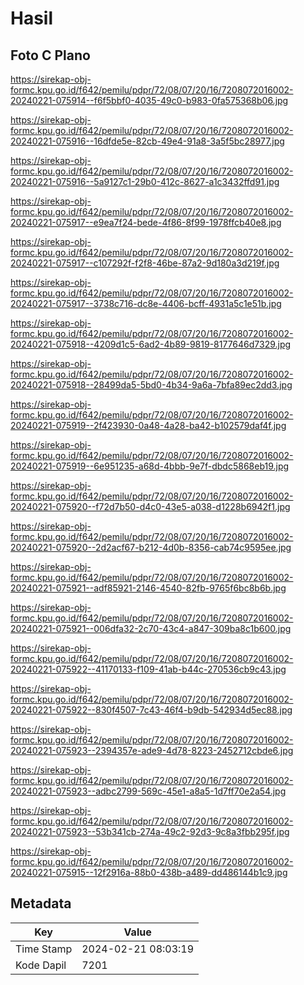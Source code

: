 # Hasil

## Foto C Plano

https://sirekap-obj-formc.kpu.go.id/f642/pemilu/pdpr/72/08/07/20/16/7208072016002-20240221-075914--f6f5bbf0-4035-49c0-b983-0fa575368b06.jpg

https://sirekap-obj-formc.kpu.go.id/f642/pemilu/pdpr/72/08/07/20/16/7208072016002-20240221-075916--16dfde5e-82cb-49e4-91a8-3a5f5bc28977.jpg

https://sirekap-obj-formc.kpu.go.id/f642/pemilu/pdpr/72/08/07/20/16/7208072016002-20240221-075916--5a9127c1-29b0-412c-8627-a1c3432ffd91.jpg

https://sirekap-obj-formc.kpu.go.id/f642/pemilu/pdpr/72/08/07/20/16/7208072016002-20240221-075917--e9ea7f24-bede-4f86-8f99-1978ffcb40e8.jpg

https://sirekap-obj-formc.kpu.go.id/f642/pemilu/pdpr/72/08/07/20/16/7208072016002-20240221-075917--c107292f-f2f8-46be-87a2-9d180a3d219f.jpg

https://sirekap-obj-formc.kpu.go.id/f642/pemilu/pdpr/72/08/07/20/16/7208072016002-20240221-075917--3738c716-dc8e-4406-bcff-4931a5c1e51b.jpg

https://sirekap-obj-formc.kpu.go.id/f642/pemilu/pdpr/72/08/07/20/16/7208072016002-20240221-075918--4209d1c5-6ad2-4b89-9819-8177646d7329.jpg

https://sirekap-obj-formc.kpu.go.id/f642/pemilu/pdpr/72/08/07/20/16/7208072016002-20240221-075918--28499da5-5bd0-4b34-9a6a-7bfa89ec2dd3.jpg

https://sirekap-obj-formc.kpu.go.id/f642/pemilu/pdpr/72/08/07/20/16/7208072016002-20240221-075919--2f423930-0a48-4a28-ba42-b102579daf4f.jpg

https://sirekap-obj-formc.kpu.go.id/f642/pemilu/pdpr/72/08/07/20/16/7208072016002-20240221-075919--6e951235-a68d-4bbb-9e7f-dbdc5868eb19.jpg

https://sirekap-obj-formc.kpu.go.id/f642/pemilu/pdpr/72/08/07/20/16/7208072016002-20240221-075920--f72d7b50-d4c0-43e5-a038-d1228b6942f1.jpg

https://sirekap-obj-formc.kpu.go.id/f642/pemilu/pdpr/72/08/07/20/16/7208072016002-20240221-075920--2d2acf67-b212-4d0b-8356-cab74c9595ee.jpg

https://sirekap-obj-formc.kpu.go.id/f642/pemilu/pdpr/72/08/07/20/16/7208072016002-20240221-075921--adf85921-2146-4540-82fb-9765f6bc8b6b.jpg

https://sirekap-obj-formc.kpu.go.id/f642/pemilu/pdpr/72/08/07/20/16/7208072016002-20240221-075921--006dfa32-2c70-43c4-a847-309ba8c1b600.jpg

https://sirekap-obj-formc.kpu.go.id/f642/pemilu/pdpr/72/08/07/20/16/7208072016002-20240221-075922--41170133-f109-41ab-b44c-270536cb9c43.jpg

https://sirekap-obj-formc.kpu.go.id/f642/pemilu/pdpr/72/08/07/20/16/7208072016002-20240221-075922--830f4507-7c43-46f4-b9db-542934d5ec88.jpg

https://sirekap-obj-formc.kpu.go.id/f642/pemilu/pdpr/72/08/07/20/16/7208072016002-20240221-075923--2394357e-ade9-4d78-8223-2452712cbde6.jpg

https://sirekap-obj-formc.kpu.go.id/f642/pemilu/pdpr/72/08/07/20/16/7208072016002-20240221-075923--adbc2799-569c-45e1-a8a5-1d7ff70e2a54.jpg

https://sirekap-obj-formc.kpu.go.id/f642/pemilu/pdpr/72/08/07/20/16/7208072016002-20240221-075923--53b341cb-274a-49c2-92d3-9c8a3fbb295f.jpg

https://sirekap-obj-formc.kpu.go.id/f642/pemilu/pdpr/72/08/07/20/16/7208072016002-20240221-075915--12f2916a-88b0-438b-a489-dd486144b1c9.jpg


## Metadata

| Key        | Value               |
| ---------- | ------------------- |
| Time Stamp | 2024-02-21 08:03:19 |
| Kode Dapil | 7201                |



